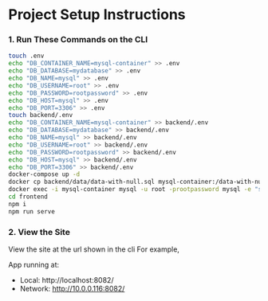 # Project Setup Instructions

### 1. Run These Commands on the CLI

```bash
touch .env
echo "DB_CONTAINER_NAME=mysql-container" >> .env
echo "DB_DATABASE=mydatabase" >> .env
echo "DB_NAME=mysql" >> .env
echo "DB_USERNAME=root" >> .env
echo "DB_PASSWORD=rootpassword" >> .env
echo "DB_HOST=mysql" >> .env
echo "DB_PORT=3306" >> .env
touch backend/.env
echo "DB_CONTAINER_NAME=mysql-container" >> backend/.env
echo "DB_DATABASE=mydatabase" >> backend/.env
echo "DB_NAME=mysql" >> backend/.env
echo "DB_USERNAME=root" >> backend/.env
echo "DB_PASSWORD=rootpassword" >> backend/.env
echo "DB_HOST=mysql" >> backend/.env
echo "DB_PORT=3306" >> backend/.env
docker-compose up -d
docker cp backend/data/data-with-null.sql mysql-container:/data-with-null.sql
docker exec -i mysql-container mysql -u root -prootpassword mysql -e "source /data-with-null.sql"
cd frontend
npm i
npm run serve
```

### 2. View the Site

View the site at the url shown in the cli
For example,

App running at:

- Local: http://localhost:8082/
- Network: http://10.0.0.116:8082/
